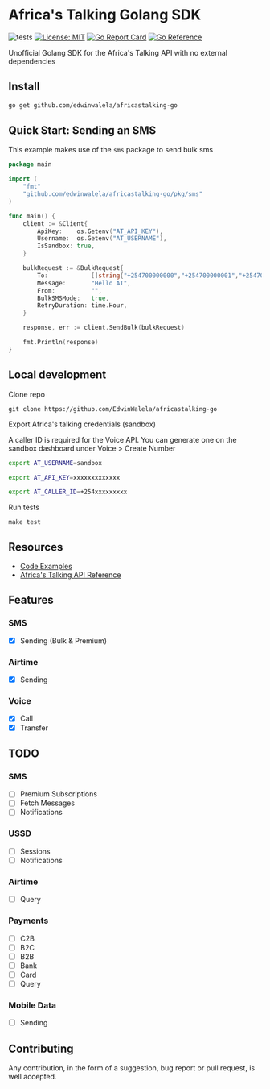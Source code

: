 # Africa's Talking Golang SDK
![tests](https://github.com/edwinwalela/africastalking-go/actions/workflows/test.yaml/badge.svg) [![License: MIT](https://img.shields.io/badge/License-MIT-blue.svg)](https://opensource.org/licenses/MIT)  [![Go Report Card](https://goreportcard.com/badge/github.com/edwinwalela/africastalking-go)](https://goreportcard.com/report/github.com/edwinwalela/africastalking-go) [![Go Reference](https://pkg.go.dev/badge/badge/github.com/edwinwalela/africastalking-go)](https://pkg.go.dev/github.com/edwinwalela/africastalking-go) 

Unofficial Golang SDK for the Africa's Talking API with no external dependencies

## Install   
```bash
go get github.com/edwinwalela/africastalking-go
```

## Quick Start: Sending an SMS
This example makes use of the `sms` package to send bulk sms
```go
package main

import (
	"fmt"
	"github.com/edwinwalela/africastalking-go/pkg/sms"
)

func main() {
	client := &Client{
		ApiKey:    os.Getenv("AT_API_KEY"),
		Username:  os.Getenv("AT_USERNAME"),
		IsSandbox: true,
	}

	bulkRequest := &BulkRequest{
		To:            []string{"+254700000000","+254700000001","+254700000002"},
		Message:       "Hello AT",
		From:          "",
		BulkSMSMode:   true,
		RetryDuration: time.Hour,
	}

	response, err := client.SendBulk(bulkRequest)

	fmt.Println(response)
}
```
## Local development

Clone repo

```
git clone https://github.com/EdwinWalela/africastalking-go
```

Export Africa's talking credentials (sandbox)

A caller ID is required for the Voice API. You can generate one on the sandbox dashboard under Voice > Create Number

```bash
export AT_USERNAME=sandbox

export AT_API_KEY=xxxxxxxxxxxxx

export AT_CALLER_ID=+254xxxxxxxxx 
```

Run tests

```
make test
```
## Resources

- [Code Examples](./examples/)
- [Africa's Talking API Reference](https://developers.africastalking.com/docs/)

## Features

### SMS
- [x] Sending (Bulk & Premium)

### Airtime
- [x] Sending

### Voice
- [x] Call
- [x] Transfer

## TODO

### SMS
- [ ] Premium Subscriptions
- [ ] Fetch Messages
- [ ] Notifications

### USSD
- [ ] Sessions
- [ ] Notifications

### Airtime
- [ ] Query

### Payments
- [ ] C2B
- [ ] B2C
- [ ] B2B
- [ ] Bank
- [ ] Card
- [ ] Query

### Mobile Data
- [ ] Sending

## Contributing

Any contribution, in the form of a suggestion, bug report or pull request, is well accepted.
